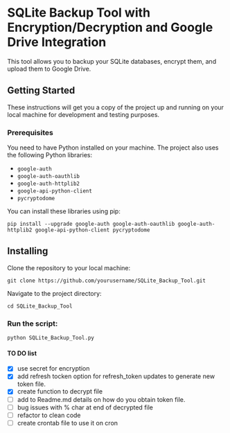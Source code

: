 # SQLite Backup Tool with Encryption/Decryption and Google Drive Integration

This tool allows you to backup your SQLite databases, encrypt them, and upload them to Google Drive.

## Getting Started

These instructions will get you a copy of the project up and running on your local machine for development and testing purposes.

### Prerequisites

You need to have Python installed on your machine. The project also uses the following Python libraries:

- `google-auth`
- `google-auth-oauthlib`
- `google-auth-httplib2`
- `google-api-python-client`
- `pycryptodome`

You can install these libraries using pip:

```shell
pip install --upgrade google-auth google-auth-oauthlib google-auth-httplib2 google-api-python-client pycryptodome
```
## Installing
Clone the repository to your local machine:

```shell
git clone https://github.com/yourusername/SQLite_Backup_Tool.git
```
Navigate to the project directory:
```shell
cd SQLite_Backup_Tool
```

### Run the script:
```shell
python SQLite_Backup_Tool.py 
```
#### TO DO list
- [X] use secret for encryption
- [X] add refresh tocken option for refresh_token updates to generate new token file.
- [X] create function to decrypt file 
- [ ] add to Readme.md details on how do you obtain token file.
- [ ] bug issues with % char at end of decrypted file
- [ ] refactor to clean code
- [ ] create crontab file to use it on cron
